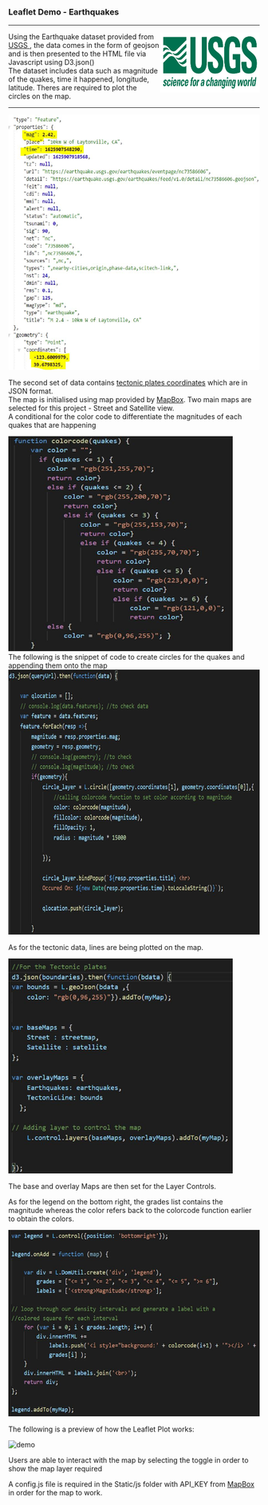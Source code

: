 <h3>Leaflet Demo - Earthquakes</h3>
<hr>

<img src="snips/1-Logo.png" alt="Logo" width="200" height="120" align="right">

Using the Earthquake dataset provided from <a href="https://earthquake.usgs.gov/earthquakes/feed/v1.0/summary/all_day.geojson">USGS </a>, the data comes in the form of geojson and is then presented to the HTML file via Javascript using D3.json() <br>
The dataset includes data such as magnitude of the quakes, time it happened, longitude, latitude. 
Theres are required to plot the circles on the map.
<hr>

<img src="snips/geojsondata.JPG" alt="geodata" width="540" height="510">

The second set of data contains <a href="https://github.com/fraxen/tectonicplates">tectonic plates coordinates</a> which are in JSON format.  
The map is initialised using map provided by <a href="https://www.mapbox.com/">MapBox</a>.
Two main maps are selected for this project - Street and Satellite view. <br>
A conditional for the color code to differentiate the magnitudes of each quakes that are happening 

<img src="snips/colorcode.JPG" alt="Color Code function"  width="450" height="430"> 

<br>
The following is the snippet of code to create circles for the quakes and appending them onto the map
<img src="snips/quakes.JPG" alt="Quakes Data" width="650" height="530"> 

As for the tectonic data, lines are being plotted on the map.

<img src="snips/tectonic.JPG" alt="Tectonic Data" width="450" height="430"> 

The base and overlay Maps are then set for the Layer Controls. 

As for the legend on the bottom right, the grades list contains the magnitude whereas the color refers back to the colorcode function earlier to obtain the colors. 

<img src="snips/legend.JPG" alt="legend" width="595" height="373"> 

The following is a preview of how the Leaflet Plot works:

<img src="snips/leafletdemo.gif" alt="demo" width="960" height="560">

Users are able to interact with the map by selecting the toggle in order to show the map layer required<br>

A config.js file is required in the Static/js folder with API_KEY from <a href="https://www.mapbox.com/">MapBox</a> in order for the map to work.

